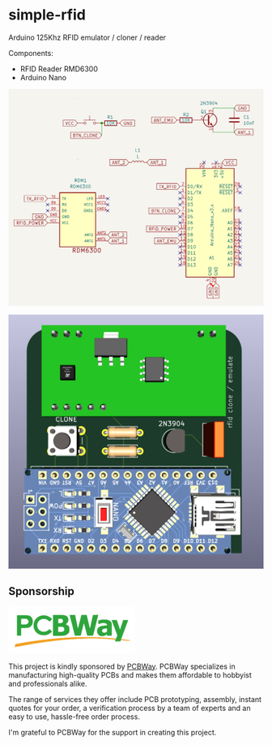 # simple-rfid
Arduino 125Khz RFID emulator / cloner / reader 

Components:
- RFID Reader RMD6300
- Arduino Nano

![scheme](scheme.png)

![pcb](pcb.png)


## Sponsorship

![PCBWay_logo](pcbway_logo.png)

This project is kindly sponsored by [PCBWay](https://pcbway.com).
PCBWay specializes in manufacturing high-quality PCBs and makes them affordable to hobbyist and professionals alike.

The range of services they offer include PCB prototyping, assembly, instant quotes for your order, a verification process by a team
of experts and an easy to use, hassle-free order process.

I'm grateful to PCBWay for the support in creating this project.
